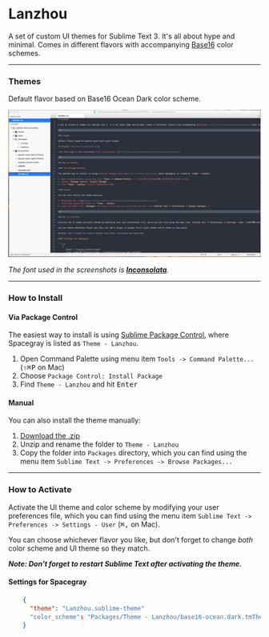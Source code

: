 # Lanzhou

A set of custom UI themes for Sublime Text 3. It's all about hype and minimal. Comes in different flavors with accompanying [Base16](https://github.com/chriskempson/base16) color schemes.

***

### Themes

Default flavor based on Base16 Ocean Dark color scheme.

![image](Screenshots/screenshots.png)

*The font used in the screenshots is [__Inconsolata__](http://www.levien.com/type/myfonts/inconsolata.html).*

***

### How to Install

#### Via Package Control

The easiest way to install is using [Sublime Package Control](https://sublime.wbond.net), where Spacegray is listed as `Theme - Lanzhou`.

1. Open Command Palette using menu item `Tools -> Command Palette...` (<kbd>⇧</kbd><kbd>⌘</kbd><kbd>P</kbd> on Mac)
2. Choose `Package Control: Install Package`
3. Find `Theme - Lanzhou` and hit <kbd>Enter</kbd>

#### Manual

You can also install the theme manually:

1. [Download the .zip](https://github.com/kliu/sublime-theme-lanzhou/archive/master.zip)
2. Unzip and rename the folder to `Theme - Lanzhou`
3. Copy the folder into `Packages` directory, which you can find using the menu item `Sublime Text -> Preferences -> Browse Packages...`

***

### How to Activate

Activate the UI theme and color scheme by modifying your user preferences file, which you can find using the menu item `Sublime Text -> Preferences -> Settings - User` (<kbd>⌘</kbd><kbd>,</kbd> on Mac).

You can choose whichever flavor you like, but don't forget to change *both* color scheme and UI theme so they match.

***Note: Don't forget to restart Sublime Text after activating the theme.***

#### Settings for Spacegray

```json
    {
      "theme": "Lanzhou.sublime-theme"
      "color_scheme": "Packages/Theme - Lanzhou/base16-ocean.dark.tmTheme"
    }
```
